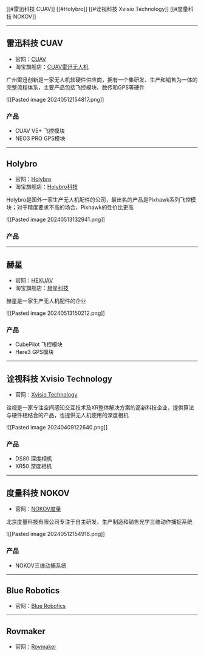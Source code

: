 [[#雷迅科技 CUAV]]
[[#Holybro]]
[[#诠视科技 Xvisio Technology]]
[[#度量科技 NOKOV]]

---
## 雷迅科技 CUAV

+ 官网：[CUAV](https://www.cuav.net/)
+ 淘宝旗舰店：[CUAV雷迅无人机](https://shop34674235.taobao.com/?spm=pc_detail.27183998.202202.1.3ea17dd6j7Bd35)

广州雷迅创新是一家无人机软硬件供应商，拥有一个集研发、生产和销售为一体的完整流程体系，主要产品包括飞控模块、数传和GPS等硬件

![[Pasted image 20240512154817.png]]

### 产品

+ CUAV V5+ 飞控模块
+ NEO3 PRO GPS模块

---
## Holybro

+ 官网：[Holybro](https://holybro.com/)
+ 淘宝旗舰店：[Holybro科技](https://shop68218660.taobao.com/shop/view_shop.htm?spm=a21n57.1.1.1.3971523c3xaF0Y&appUid=RAzN8HAggnjW5cri9Fr3ra4qefHC4)

Holybro是国外一家生产无人机配件的公司，最出名的产品是Pixhawk系列飞控模块；对于精度要求不高的场合，Pixhawk的性价比更高

![[Pasted image 20240513132941.png]]

### 产品



---
## 赫星

+ 官网：[HEXUAV](https://hexuav.com/#/home)
+ 淘宝旗舰店：[赫星科技](https://hexaero.taobao.com/shop/view_shop.htm?spm=a21n57.1.6.1.3971523c3xaF0Y&appUid=RAzN8HWNN8hEjR2HzPeggGxHZVUiAHPR5QaVaRYyXYrpmk8Pxbn)

赫星是一家生产无人机配件的企业

![[Pasted image 20240513150212.png]]

### 产品

+ CubePilot 飞控模块
+ Here3 GPS模块

---

## 诠视科技 Xvisio Technology

+ 官网：[Xvisio Technology](https://www.xvisiotech.com/?lang=zh-hans)

诠视是一家专注空间感知交互技术及XR整体解决方案的高新科技企业，提供算法与硬件相结合的产品，也提供无人机使用的深度相机

![[Pasted image 20240409122640.png]]

### 产品

+ DS80 深度相机
+ XR50 深度相机

---
## 度量科技 NOKOV

+ 官网：[NOKOV度量](https://www.nokov.com/)

北京度量科技有限公司专注于自主研发、生产制造和销售光学三维动作捕捉系统

![[Pasted image 20240512154918.png]]

### 产品

+ NOKOV三维动捕系统

---
## Blue Robotics

+ 官网：[Blue Robotics](https://bluerobotics.com/)

---
## Rovmaker

+ 官网：[Rovmaker](https://rovmaker.org/)